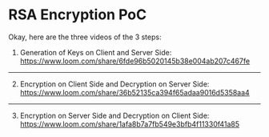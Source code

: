 # RSA Encryption PoC

Okay, here are the three videos of the 3 steps:

1. Generation of Keys on Client and Server Side:
https://www.loom.com/share/6fde96b5020145b38e004ab207c467fe

---

2. Encryption on Client Side and Decryption on Server Side:
https://www.loom.com/share/36b52135ca394f65adaa9016d5358aa4

---

3. Encryption on Server Side and Decryption on Client Side:
https://www.loom.com/share/1afa8b7a7fb549e3bfb4f11330f41a85
